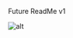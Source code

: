 Future ReadMe v1


![alt](https://cdn.discordapp.com/attachments/1198316732088074260/1207114691394932786/Untitled_1.png?ex=65de7829&is=65cc0329&hm=8956007e7eb60d93c74454d7f9a341ab9e9da5be4d036bbc72b128d2793721ca& "Db Diagram")
